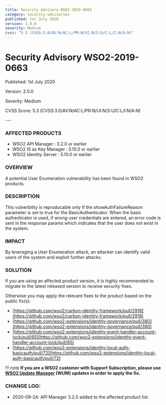 ```yaml
---
title: Security Advisory WSO2-2019-0663
category: security-advisories
published: 1st July 2020
version: 2.0.0
severity: Medium
cvss: "5.3 (CVSS:3.0/AV:N/AC:L/PR:N/UI:N/S:U/C:L/I:N/A:N)"
---
```


# Security Advisory WSO2-2019-0663

<p class="doc-info">Published: 1st July 2020</p>
<p class="doc-info">Version: 2.0.0</p>
<p class="doc-info">Severity: Medium</p>
<p class="doc-info">CVSS Score: 5.3 (CVSS:3.0/AV:N/AC:L/PR:N/UI:N/S:U/C:L/I:N/A:N)</p>
---

### AFFECTED PRODUCTS
* WSO2 API Manager : 3.2.0 or earlier
* WSO2 IS as Key Manager : 5.10.0 or earlier
* WSO2 Identity Server : 5.10.0 or earlier


### OVERVIEW
A potential User Enumeration vulnerability has been found in WSO2 products.


### DESCRIPTION
This vulnerbility is reproducable only If the showAuthFailureReason parameter is set to true for the BasicAuthenticator. When the basic authenticator is used, if wrong user credentials are entered, an error code is sent in the response params which indicates that the user does not exist in the system.


### IMPACT
By leveraging a User Enumeration attack, an attacker can identify valid users of the system and exploit further attacks.


### SOLUTION
If you are using an affected product version, it is highly recommended to migrate to the latest released version to receive security fixes.

Otherwise you may apply the relevant fixes to the product based on the public fix(s):

* [https://github.com/wso2/carbon-identity-framework/pull/2918](https://github.com/wso2/carbon-identity-framework/pull/2918)
* [https://github.com/wso2-extensions/identity-governance/pull/380](https://github.com/wso2-extensions/identity-governance/pull/380)
* [https://github.com/wso2-extensions/identity-event-handler-account-lock/pull/65](https://github.com/wso2-extensions/identity-event-handler-account-lock/pull/65)
* [https://github.com/wso2-extensions/identity-local-auth-basicauth/pull/72](https://github.com/wso2-extensions/identity-local-auth-basicauth/pull/72)


!!! note
    **If you are a WSO2 customer with Support Subscription, please use [WSO2 Update Manager](https://wso2.com/updates/wum) (WUM) updates in order to apply the fix.**


### CHANGE LOG:
* 2020-09-24: API Manager 3.2.0 added to the affected product list.
